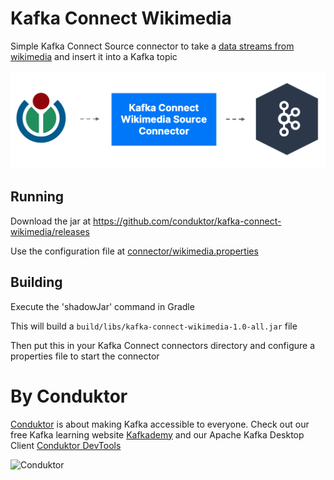 # Kafka Connect Wikimedia

Simple Kafka Connect Source connector to take a [data streams from wikimedia](https://stream.wikimedia.org/v2/stream/recentchange) and insert it into a Kafka topic

![Wikimedia Connector flow](images/wikimedia-connector-flow.png)

## Running

Download the jar at https://github.com/conduktor/kafka-connect-wikimedia/releases

Use the configuration file at [connector/wikimedia.properties](connector/wikimedia.properties)

## Building

Execute the 'shadowJar' command in Gradle

This will build a `build/libs/kafka-connect-wikimedia-1.0-all.jar` file

Then put this in your Kafka Connect connectors directory and configure a properties file to start the connector

# By Conduktor

[Conduktor](https://www.conduktor.io) is about making Kafka accessible to everyone. Check out our free Kafka learning website [Kafkademy](https://kafkademy.com/) and our Apache Kafka Desktop Client [Conduktor DevTools](https://conduktor.io/download)

![Conduktor](https://www.conduktor.io/images/logo.svg)